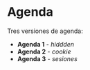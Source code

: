 # Agenda
Tres versiones de agenda:

- **Agenda 1** - _hiddden_
- **Agenda 2** - _cookie_
- **Agenda 3** - _sesiones_
